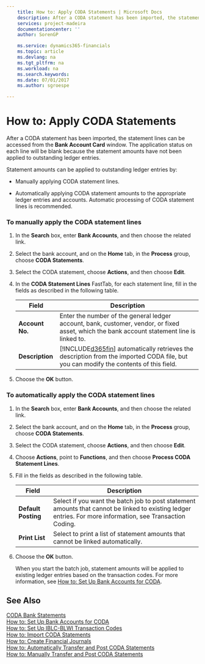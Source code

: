 ```yaml
---
    title: How to: Apply CODA Statements | Microsoft Docs
    description: After a CODA statement has been imported, the statement lines can be accessed from the **Bank Account Card** window. The application status on each line will be blank because the statement amounts have not been applied to outstanding ledger entries.
    services: project-madeira
    documentationcenter: ''
    author: SorenGP

    ms.service: dynamics365-financials
    ms.topic: article
    ms.devlang: na
    ms.tgt_pltfrm: na
    ms.workload: na
    ms.search.keywords:
    ms.date: 07/01/2017
    ms.author: sgroespe

---
```

# How to: Apply CODA Statements
After a CODA statement has been imported, the statement lines can be accessed from the **Bank Account Card** window. The application status on each line will be blank because the statement amounts have not been applied to outstanding ledger entries.  
  
 Statement amounts can be applied to outstanding ledger entries by:  
  
-   Manually applying CODA statement lines.  
  
-   Automatically applying CODA statement amounts to the appropriate ledger entries and accounts. Automatic processing of CODA statement lines is recommended.  
  
### To manually apply the CODA statement lines  
  
1.  In the **Search** box, enter **Bank Accounts**, and then choose the related link.  
  
2.  Select the bank account, and on the **Home** tab, in the **Process** group, choose **CODA Statements**.  
  
3.  Select the CODA statement, choose **Actions**, and then choose **Edit**.  
  
4.  In the **CODA Statement Lines** FastTab, for each statement line, fill in the fields as described in the following table.  
  
    |Field|Description|  
    |---------------------------------|---------------------------------------|  
    |**Account No.**|Enter the number of the general ledger account, bank, customer, vendor, or fixed asset, which the bank account statement line is linked to.|  
    |**Description**|[!INCLUDE[d365fin](../../includes/d365fin_md.md)] automatically retrieves the description from the imported CODA file, but you can modify the contents of this field.|  
  
5.  Choose the **OK** button.  
  
### To automatically apply the CODA statement lines  
  
1.  In the **Search** box, enter **Bank Accounts**, and then choose the related link.  
  
2.  Select the bank account, and on the **Home** tab, in the **Process** group, choose **CODA Statements**.  
  
3.  Select the CODA statement, choose **Actions**, and then choose **Edit**.  
  
4.  Choose **Actions**, point to **Functions**, and then choose **Process CODA Statement Lines**.  
  
5.  Fill in the fields as described in the following table.  
  
    |Field|Description|  
    |---------------------------------|---------------------------------------|  
    |**Default Posting**|Select if you want the batch job to post statement amounts that cannot be linked to existing ledger entries. For more information, see Transaction Coding.|  
    |**Print List**|Select to print a list of statement amounts that cannot be linked automatically.|  
  
6.  Choose the **OK** button.  
  
     When you start the batch job, statement amounts will be applied to existing ledger entries based on the transaction codes. For more information, see [How to: Set Up Bank Accounts for CODA](how-to-set-up-bank-accounts-for-coda.md).  
  
## See Also  
 [CODA Bank Statements](coda-bank-statements.md)   
 [How to: Set Up Bank Accounts for CODA](how-to-set-up-bank-accounts-for-coda.md)   
 [How to: Set Up IBLC-BLWI Transaction Codes](how-to-set-up-iblc-blwi-transaction-codes.md)   
 [How to: Import CODA Statements](how-to-import-coda-statements.md)   
 [How to: Create Financial Journals](how-to-create-financial-journals.md)   
 [How to: Automatically Transfer and Post CODA Statements](how-to-automatically-transfer-and-post-coda-statements.md)   
 [How to: Manually Transfer and Post CODA Statements](how-to-manually-transfer-and-post-coda-statements.md)